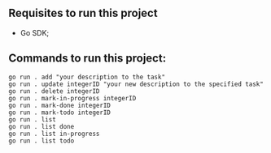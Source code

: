 ## Requisites to run this project
 * Go SDK;

## Commands to run this project:
```
go run . add "your description to the task" 
go run . update integerID "your new description to the specified task"
go run . delete integerID
go run . mark-in-progress integerID
go run . mark-done integerID
go run . mark-todo integerID
go run . list
go run . list done
go run . list in-progress
go run . list todo
```

